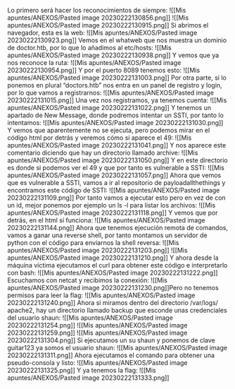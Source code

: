 Lo primero será hacer los reconocimientos de siempre:
![[Mis apuntes/ANEXOS/Pasted image 20230222130856.png]]
![[Mis apuntes/ANEXOS/Pasted image 20230222130915.png]]
Si abrimos el navegador, esta es la web:
![[Mis apuntes/ANEXOS/Pasted image 20230222130923.png]]
Vemos en el whatweb que nos muestra un dominio de doctor.htb, por lo que lo añadimos al etc/hosts:
![[Mis apuntes/ANEXOS/Pasted image 20230222130938.png]]
Y vemos que ya nos reconoce la ruta:
![[Mis apuntes/ANEXOS/Pasted image 20230222130954.png]]
Y por el puerto 8089 tenemos esto:
![[Mis apuntes/ANEXOS/Pasted image 20230222131003.png]]
Por otra parte, si lo ponemos en plural “doctors.htb” nos entra en un panel de registro y login, por lo que vamos a registrarnos:
![[Mis apuntes/ANEXOS/Pasted image 20230222131015.png]]
Una vez nos registramos, ya tenemos cuenta:
![[Mis apuntes/ANEXOS/Pasted image 20230222131022.png]]
Y tenemos un apartado de New Message, donde podremos intentar un SSTI, por tanto lo intentamos:
![[Mis apuntes/ANEXOS/Pasted image 20230222131030.png]]
Y vemos que aparentemente no se ejecuta, pero podemos mirar en el código html por detrás y veremos cómo si aparece el 49:
![[Mis apuntes/ANEXOS/Pasted image 20230222131041.png]]
Y nos aparece este comentario diciendo que hay un directorio llamado archive:
![[Mis apuntes/ANEXOS/Pasted image 20230222131050.png]]
Y en este directorio es donde si podemos ver el 49 y que por tanto es vulnerable a SSTI:
![[Mis apuntes/ANEXOS/Pasted image 20230222131057.png]]
Ahora que vemos que es vulnerable a SSTI, vamos a ir al repositorio de payloadallthethings y encontramos este código de SSTI:
![[Mis apuntes/ANEXOS/Pasted image 20230222131109.png]]
Por tanto vamos a ejecutar esto pero en vez de con un id, mejor ponemos por ejemplo un ls -l para listar los archivos:
![[Mis apuntes/ANEXOS/Pasted image 20230222131118.png]]
Y vemos que por detrás, en el html sí funciona:
![[Mis apuntes/ANEXOS/Pasted image 20230222131144.png]]
Ahora que tenemos ejecución remota de comandos, vamos a ganar una reverse shell, por tanto montamos un servidor de python con el código para enviarnos la shell reversa:
![[Mis apuntes/ANEXOS/Pasted image 20230222131203.png]]
![[Mis apuntes/ANEXOS/Pasted image 20230222131210.png]]
Y ahora desde la máquina víctima ejecutamos el curl para obtener este código e interpretarlo con bash:
![[Mis apuntes/ANEXOS/Pasted image 20230222131222.png]]
Escuchamos con netcat y recibimos la conexión:
![[Mis apuntes/ANEXOS/Pasted image 20230222131230.png]]Pero no tenemos permisos para leer la flag:
![[Mis apuntes/ANEXOS/Pasted image 20230222131240.png]]
Ahora si miramos dentro del directorio /var/logs/ apache2, hay un directorio llamado backup que esconde unas credenciales del usuario shaun:
![[Mis apuntes/ANEXOS/Pasted image 20230222131254.png]]
![[Mis apuntes/ANEXOS/Pasted image 20230222131259.png]]
![[Mis apuntes/ANEXOS/Pasted image 20230222131304.png]]
Si ejecutamos un su shaun y ponemos de clave guitar123 ya somos el usuario shaun:
![[Mis apuntes/ANEXOS/Pasted image 20230222131311.png]]
Ahora ejecutamos el comando para obtener una pseudo-consola y listo:
![[Mis apuntes/ANEXOS/Pasted image 20230222131325.png]]
Y ya tenemos la flag:
![[Mis apuntes/ANEXOS/Pasted image 20230222131333.png]]

